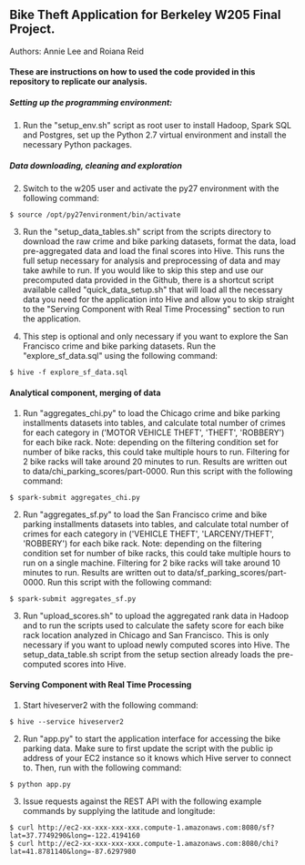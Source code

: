 ## Bike Theft Application for Berkeley W205 Final Project.
Authors: Annie Lee and Roiana Reid

#### These are instructions on how to used the code provided in this repository to replicate our analysis.

##### Setting up the programming environment:

1. Run the "setup_env.sh" script as root user to install Hadoop, Spark SQL and Postgres, set up the Python 2.7 virtual environment and install the necessary Python packages.

##### Data downloading, cleaning and exploration

2. Switch to the w205 user and activate the py27 environment with the following command:  
```
$ source /opt/py27environment/bin/activate
```

3. Run the "setup_data_tables.sh" script from the scripts directory to download the raw crime and bike parking datasets, format the data, load pre-aggregated data and load the final scores into Hive. This runs the full setup necessary for analysis and preprocessing of data and may take awhile to run. If you would like to skip this step and use our precomputed data provided in the Github, there is a shortcut script available called "quick_data_setup.sh" that will load all the necessary data you need for the application into Hive and allow you to skip straight to the "Serving Component with Real Time Processing" section to run the application.

4. This step is optional and only necessary if you want to explore the San Francisco crime and bike parking datasets. Run the "explore_sf_data.sql" using the following command:
```
$ hive -f explore_sf_data.sql
```

#### Analytical component, merging of data

1. Run "aggregates_chi.py" to load the Chicago crime and bike parking installments datasets into tables, and calculate total number of crimes for each category in ('MOTOR VEHICLE THEFT', 'THEFT', 'ROBBERY') for each bike rack. Note: depending on the filtering condition set for number of bike racks, this could take multiple hours to run. Filtering for 2 bike racks will take around 20 minutes to run. Results are written out to data/chi_parking_scores/part-0000. Run this script with the following command:  
```
$ spark-submit aggregates_chi.py
```

2. Run "aggregates_sf.py" to load the San Francisco crime and bike parking installments datasets into tables, and calculate total number of crimes for each category in ('VEHICLE THEFT', 'LARCENY/THEFT', 'ROBBERY') for each bike rack. Note: depending on the filtering condition set for number of bike racks, this could take multiple hours to run on a single machine. Filtering for 2 bike racks will take around 10 minutes to run. Results are written out to data/sf_parking_scores/part-0000. Run this script with the following command:
```
$ spark-submit aggregates_sf.py
```

3. Run "upload_scores.sh" to upload the aggregated rank data in Hadoop and to run the scripts used to calculate the safety score for each bike rack location analyzed in Chicago and San Francisco. This is only necessary if you want to upload newly computed scores into Hive. The setup_data_table.sh script from the setup section already loads the pre-computed scores into Hive. 

#### Serving Component with Real Time Processing

1. Start hiveserver2 with the following command:  
```
$ hive --service hiveserver2
```

2. Run "app.py" to start the application interface for accessing the bike parking data. Make sure to first update the script with the public ip address of your EC2 instance so it knows which Hive server to connect to. Then, run with the following command:  
```
$ python app.py
```

3. Issue requests against the REST API with the following example commands by supplying the latitude and longitude:  
```
$ curl http://ec2-xx-xxx-xxx-xxx.compute-1.amazonaws.com:8080/sf?lat=37.7749290&long=-122.4194160
$ curl http://ec2-xx-xxx-xxx-xxx.compute-1.amazonaws.com:8080/chi?lat=41.8781140&long=-87.6297980
```





